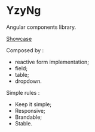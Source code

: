 # YzyNg

Angular components library.

[Showcase](https://yzypyzy.github.io/yzy-ng/)

Composed by :

-   reactive form implementation;
-   field;
-   table;
-   dropdown.

Simple rules :

-   Keep it simple;
-   Responsive;
-   Brandable;
-   Stable.
